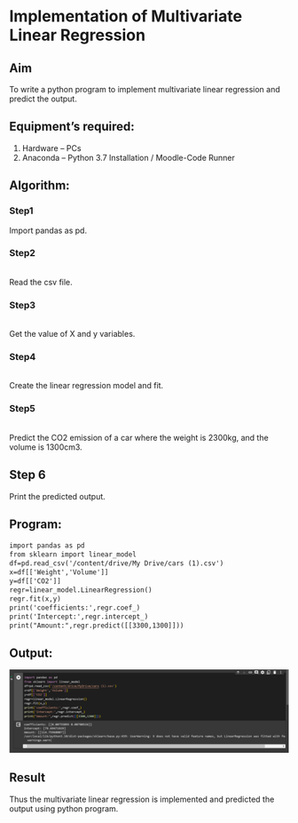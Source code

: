 # Implementation of Multivariate Linear Regression
## Aim
To write a python program to implement multivariate linear regression and predict the output.
## Equipment’s required:
1.	Hardware – PCs
2.	Anaconda – Python 3.7 Installation / Moodle-Code Runner
## Algorithm:
### Step1
Import pandas as pd.
<br>

### Step2
<br>
 Read the csv file.

### Step3
<br>
 Get the value of X and y variables.

### Step4
<br>
 Create the linear regression model and fit.

### Step5
<br>
 Predict the CO2 emission of a car where the weight is 2300kg, and the volume is 1300cm3.

## Step 6
Print the predicted output.
<br>

## Program:
```
import pandas as pd
from sklearn import linear_model
df=pd.read_csv('/content/drive/My Drive/cars (1).csv')
x=df[['Weight','Volume']]
y=df[['CO2']]
regr=linear_model.LinearRegression()
regr.fit(x,y)
print('coefficients:',regr.coef_)
print('Intercept:',regr.intercept_)
print("Amount:",regr.predict([[3300,1300]]))

```
## Output:
![Alt text](<MATHS 10.png>)
 

## Result
Thus the multivariate linear regression is implemented and predicted the output using python program.
